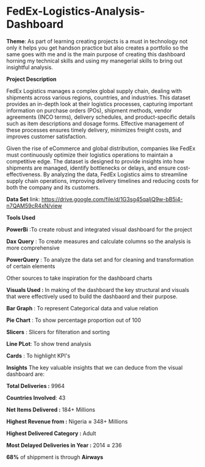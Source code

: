 # FedEx-Logistics-Analysis-Dashboard
**Theme**: 
As part of learning creating projects is a must in technology not only it helps you get handson practice but also creates a portfolio so the same goes with me and is the main purpose of creating this dashboard horning my technical skills and using my manegerial skills to bring out insightful analysis.

**Project Description**

FedEx Logistics manages a complex global supply chain, dealing with shipments across various regions, countries, and industries. This dataset provides an in-depth look at their logistics processes, capturing important information on purchase orders (POs), shipment methods, vendor agreements (INCO terms), delivery schedules, and product-specific details such as item descriptions and dosage forms. Effective management of these processes ensures timely delivery, minimizes freight costs, and improves customer satisfaction.

Given the rise of eCommerce and global distribution, companies like FedEx must continuously optimize their logistics operations to maintain a competitive edge. The dataset is designed to provide insights into how shipments are managed, identify bottlenecks or delays, and ensure cost-effectiveness. By analyzing the data, FedEx Logistics aims to streamline supply chain operations, improving delivery timelines and reducing costs for both the company and its customers.

**Data Set**
link: https://drive.google.com/file/d/1G3sg45qaljQ9w-bB5i4-n7QAM59cR4xN/view

**Tools Used**

**PowerBi** :To create robust and integrated visual dashboard for the project

**Dax Query** : To create measures and calculate columns so the analysis is more comprehensive

**PowerQuery** : To analyze the data set and for cleaning and transformation of certain elements

Other sources to take inspiration for the dashboard charts

**Visuals Used :** In making of the dashboard the key structural and visuals that were effectively used to build the dashbaord and their purpose.

**Bar Graph** : To represent Categorical data and value relation

**Pie Chart** : To show percentage proportion out of 100

**Slicers** : Slicers for filteration and sorting

**Line PLot**: To show trend analysis

**Cards** : To highlight KPI's


**Insights** The key valuable insights that we can deduce from the visual dashboard are:

**Total Deliveries :** 9964

**Countries Involved**: 43

**Net Items Delivered :** 184+ Millions

**Highest Revenue from :** Nigeria **=** 348+ Millions

**Highest Delivered Category :** Adult

**Most Delayed Deliveries in Year :** 2014 **=** 236

**68%** of shippment is through **Airways**




